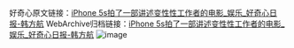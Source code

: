 好奇心原文链接：[iPhone 5s拍了一部讲述变性性工作者的电影_娱乐_好奇心日报-韩方航](https://www.qdaily.com/articles/8691.html)
WebArchive归档链接：[iPhone 5s拍了一部讲述变性性工作者的电影_娱乐_好奇心日报-韩方航](http://web.archive.org/web/20190623153307/https://www.qdaily.com/articles/8691.html)
![image](http://ww3.sinaimg.cn/large/007d5XDply1g3vdmwkhk0j30u02oje81)
